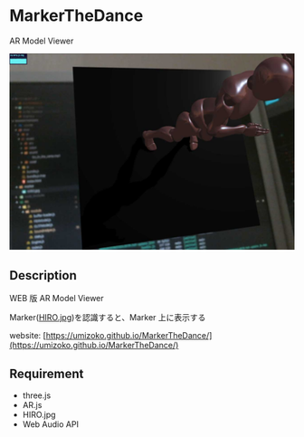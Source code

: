 # MarkerTheDance

AR Model Viewer

![image](./screenshot/MarkerTheDance.jpg)

## Description

WEB 版 AR Model Viewer

Marker([HIRO.jpg](./marker/HIRO.jpg))を認識すると、Marker 上に表示する

website: [https://umizoko.github.io/MarkerTheDance/](https://umizoko.github.io/MarkerTheDance/)

## Requirement

- three.js
- AR.js
- HIRO.jpg
- Web Audio API
